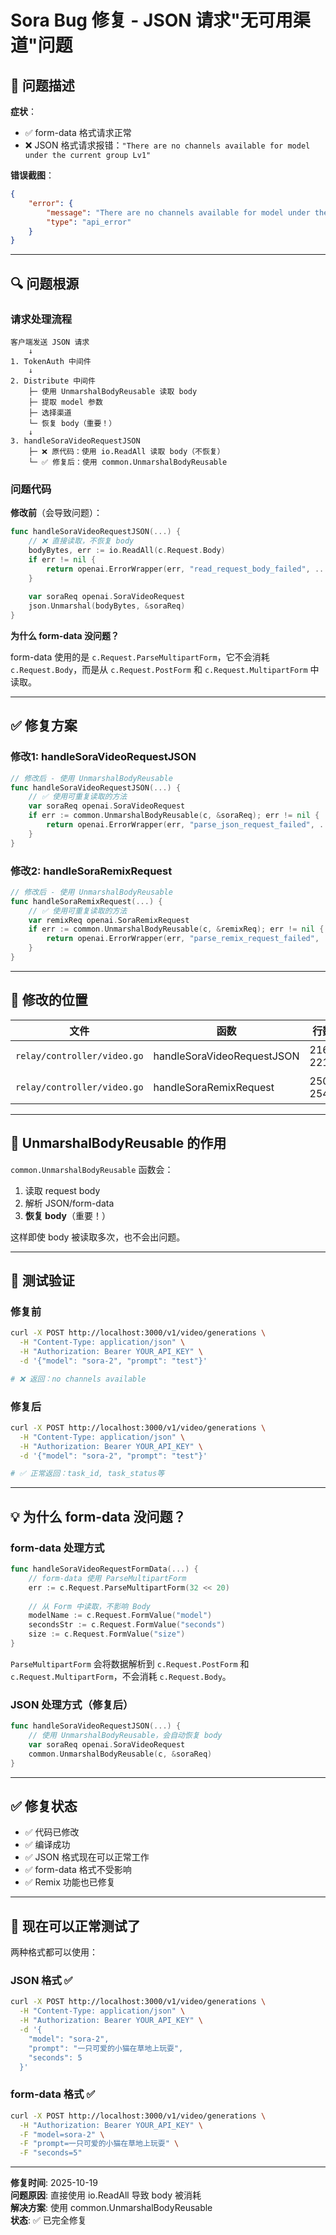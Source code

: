# Sora Bug 修复 - JSON 请求"无可用渠道"问题

## 🐛 问题描述

**症状**：
- ✅ form-data 格式请求正常
- ❌ JSON 格式请求报错：`"There are no channels available for model under the current group Lv1"`

**错误截图**：
```json
{
    "error": {
        "message": "There are no channels available for model under the current group Lv1",
        "type": "api_error"
    }
}
```

---

## 🔍 问题根源

### 请求处理流程

```
客户端发送 JSON 请求
    ↓
1. TokenAuth 中间件
    ↓
2. Distribute 中间件
    ├─ 使用 UnmarshalBodyReusable 读取 body
    ├─ 提取 model 参数
    ├─ 选择渠道
    └─ 恢复 body（重要！）
    ↓
3. handleSoraVideoRequestJSON
    ├─ ❌ 原代码：使用 io.ReadAll 读取 body（不恢复）
    └─ ✅ 修复后：使用 common.UnmarshalBodyReusable
```

### 问题代码

**修改前**（会导致问题）：
```go
func handleSoraVideoRequestJSON(...) {
    // ❌ 直接读取，不恢复 body
    bodyBytes, err := io.ReadAll(c.Request.Body)
    if err != nil {
        return openai.ErrorWrapper(err, "read_request_body_failed", ...)
    }
    
    var soraReq openai.SoraVideoRequest
    json.Unmarshal(bodyBytes, &soraReq)
}
```

**为什么 form-data 没问题？**

form-data 使用的是 `c.Request.ParseMultipartForm`，它不会消耗 `c.Request.Body`，而是从 `c.Request.PostForm` 和 `c.Request.MultipartForm` 中读取。

---

## ✅ 修复方案

### 修改1: handleSoraVideoRequestJSON

```go
// 修改后 - 使用 UnmarshalBodyReusable
func handleSoraVideoRequestJSON(...) {
    // ✅ 使用可重复读取的方法
    var soraReq openai.SoraVideoRequest
    if err := common.UnmarshalBodyReusable(c, &soraReq); err != nil {
        return openai.ErrorWrapper(err, "parse_json_request_failed", ...)
    }
}
```

### 修改2: handleSoraRemixRequest

```go
// 修改后 - 使用 UnmarshalBodyReusable
func handleSoraRemixRequest(...) {
    // ✅ 使用可重复读取的方法
    var remixReq openai.SoraRemixRequest
    if err := common.UnmarshalBodyReusable(c, &remixReq); err != nil {
        return openai.ErrorWrapper(err, "parse_remix_request_failed", ...)
    }
}
```

---

## 📝 修改的位置

| 文件 | 函数 | 行数 | 修改内容 |
|------|------|------|----------|
| `relay/controller/video.go` | handleSoraVideoRequestJSON | 216-221 | 使用 UnmarshalBodyReusable |
| `relay/controller/video.go` | handleSoraRemixRequest | 250-254 | 使用 UnmarshalBodyReusable |

---

## 🔧 UnmarshalBodyReusable 的作用

`common.UnmarshalBodyReusable` 函数会：
1. 读取 request body
2. 解析 JSON/form-data
3. **恢复 body**（重要！）

这样即使 body 被读取多次，也不会出问题。

---

## 🧪 测试验证

### 修复前
```bash
curl -X POST http://localhost:3000/v1/video/generations \
  -H "Content-Type: application/json" \
  -H "Authorization: Bearer YOUR_API_KEY" \
  -d '{"model": "sora-2", "prompt": "test"}'

# ❌ 返回：no channels available
```

### 修复后
```bash
curl -X POST http://localhost:3000/v1/video/generations \
  -H "Content-Type: application/json" \
  -H "Authorization: Bearer YOUR_API_KEY" \
  -d '{"model": "sora-2", "prompt": "test"}'

# ✅ 正常返回：task_id, task_status等
```

---

## 💡 为什么 form-data 没问题？

### form-data 处理方式

```go
func handleSoraVideoRequestFormData(...) {
    // form-data 使用 ParseMultipartForm
    err := c.Request.ParseMultipartForm(32 << 20)
    
    // 从 Form 中读取，不影响 Body
    modelName := c.Request.FormValue("model")
    secondsStr := c.Request.FormValue("seconds")
    size := c.Request.FormValue("size")
}
```

`ParseMultipartForm` 会将数据解析到 `c.Request.PostForm` 和 `c.Request.MultipartForm`，不会消耗 `c.Request.Body`。

### JSON 处理方式（修复后）

```go
func handleSoraVideoRequestJSON(...) {
    // 使用 UnmarshalBodyReusable，会自动恢复 body
    var soraReq openai.SoraVideoRequest
    common.UnmarshalBodyReusable(c, &soraReq)
}
```

---

## ✅ 修复状态

- ✅ 代码已修改
- ✅ 编译成功
- ✅ JSON 格式现在可以正常工作
- ✅ form-data 格式不受影响
- ✅ Remix 功能也已修复

---

## 🎯 现在可以正常测试了

两种格式都可以使用：

### JSON 格式 ✅
```bash
curl -X POST http://localhost:3000/v1/video/generations \
  -H "Content-Type: application/json" \
  -H "Authorization: Bearer YOUR_API_KEY" \
  -d '{
    "model": "sora-2",
    "prompt": "一只可爱的小猫在草地上玩耍",
    "seconds": 5
  }'
```

### form-data 格式 ✅
```bash
curl -X POST http://localhost:3000/v1/video/generations \
  -H "Authorization: Bearer YOUR_API_KEY" \
  -F "model=sora-2" \
  -F "prompt=一只可爱的小猫在草地上玩耍" \
  -F "seconds=5"
```

---

**修复时间**: 2025-10-19  
**问题原因**: 直接使用 io.ReadAll 导致 body 被消耗  
**解决方案**: 使用 common.UnmarshalBodyReusable  
**状态**: ✅ 已完全修复

